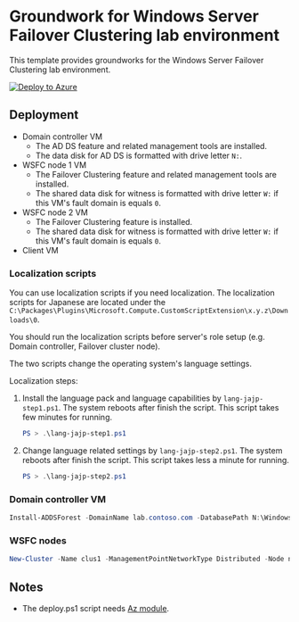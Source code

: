 # Groundwork for Windows Server Failover Clustering lab environment

This template provides groundworks for the Windows Server Failover Clustering lab environment.

[![Deploy to Azure](https://aka.ms/deploytoazurebutton)](https://portal.azure.com/#blade/Microsoft_Azure_CreateUIDef/CustomDeploymentBlade/uri/https%3A%2F%2Fraw.githubusercontent.com%2Ftksh164%2Fazure-demo-scripts-templates%2Fmaster%2Farm-templates%2Fgroundwork-wsfc%2Ftemplate.json)

## Deployment

- Domain controller VM
    - The AD DS feature and related management tools are installed.
    - The data disk for AD DS is formatted with drive letter `N:`.
- WSFC node 1 VM
    - The Failover Clustering feature and related management tools are installed.
    - The shared data disk for witness is formatted with drive letter `W:` if this VM's fault domain is equals `0`.
- WSFC node 2 VM
    - The Failover Clustering feature is installed.
    - The shared data disk for witness is formatted with drive letter `W:` if this VM's fault domain is equals `0`.
- Client VM

### Localization scripts

You can use localization scripts if you need localization. The localization scripts for Japanese are located under the `C:\Packages\Plugins\Microsoft.Compute.CustomScriptExtension\x.y.z\Downloads\0`.

You should run the localization scripts before server's role setup (e.g. Domain controller, Failover cluster node).

The two scripts change the operating system's language settings.

Localization steps:

1. Install the language pack and language capabilities by `lang-jajp-step1.ps1`. The system reboots after finish the script. This script takes few minutes for running.

    ```powershell
    PS > .\lang-jajp-step1.ps1
    ```

2. Change language related settings by `lang-jajp-step2.ps1`. The system reboots after finish the script. This script takes less a minute for running.

    ```powershell
    PS > .\lang-jajp-step2.ps1
    ```

### Domain controller VM

```powershell
Install-ADDSForest -DomainName lab.contoso.com -DatabasePath N:\Windows\NTDS -LogPath N:\Windows\NTDS -SysvolPath N:\Windows\SYSVOL -Force -Verbose
```

### WSFC nodes

```powershell
New-Cluster -Name clus1 -ManagementPointNetworkType Distributed -Node n1,n2
```

## Notes

- The deploy.ps1 script needs [Az module](https://www.powershellgallery.com/packages/Az/).
